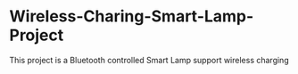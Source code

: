 # Wireless-Charing-Smart-Lamp-Project
This project is a Bluetooth controlled Smart Lamp support wireless charging
